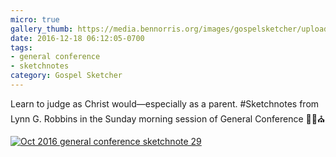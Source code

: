 ```yaml
---
micro: true
gallery_thumb: https://media.bennorris.org/images/gospelsketcher/uploads/2018/afd1377f45.jpg
date: 2016-12-18 06:12:05-0700
tags:
- general conference
- sketchnotes
category: Gospel Sketcher
---
```


Learn to judge as Christ would—especially as a parent.
#Sketchnotes from Lynn G. Robbins in the Sunday morning session of General Conference ✍🏼⛪️

[![Oct 2016 general conference sketchnote 29](https://media.bennorris.org/images/gospelsketcher/uploads/2018/afd1377f45.jpg)](https://media.bennorris.org/images/gospelsketcher/uploads/2018/afd1377f45.jpg)